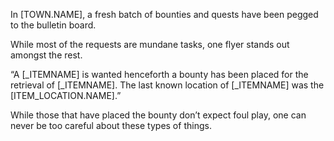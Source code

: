 In [TOWN.NAME], a fresh batch of bounties and quests have been pegged to the bulletin board.

While most of the requests are mundane tasks, one flyer stands out amongst the rest.

“A [_ITEMNAME] is wanted henceforth a bounty has been placed for the retrieval of [_ITEMNAME]. The last known location of [_ITEMNAME] was the [ITEM_LOCATION.NAME].”

While those that have placed the bounty don’t expect foul play, one can never be too careful about these types of things.
